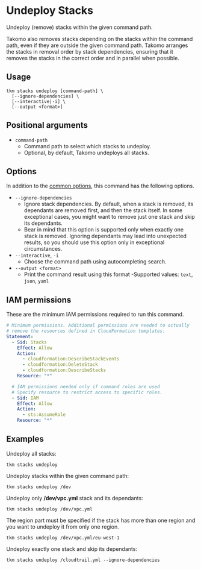 # Undeploy Stacks

Undeploy (remove) stacks within the given command path. 

Takomo also removes stacks depending on the stacks within the command path, even if they are outside the given command path. Takomo arranges the stacks in removal order by stack dependencies, ensuring that it removes the stacks in the correct order and in parallel when possible.

## Usage

```shell
tkm stacks undeploy [command-path] \
  [--ignore-dependencies] \
  [--interactive|-i] \
  [--output <format>]
```

## Positional arguments

- `command-path`
  - Command path to select which stacks to undeploy.
  - Optional, by default, Takomo undeploys all stacks.

## Options

In addition to the [common options](./common-options), this command has the following options.

- `--ignore-dependencies`
  - Ignore stack dependencies. By default, when a stack is removed, its dependants are removed first, and then the stack itself. In some exceptional cases, you might want to remove just one stack and skip its dependants.
  - Bear in mind that this option is supported only when exactly one stack is removed. Ignoring dependants may lead into unexpected results, so you should use this option only in exceptional circumstances.
- `--interactive`, `-i`
  - Choose the command path using autocompleting search.
- `--output <format>`
  - Print the command result using this format
  -Supported values: `text`, `json`, `yaml`

## IAM permissions

These are the minimum IAM permissions required to run this command.

```yaml
# Minimum permissions. Additional permissions are needed to actually 
# remove the resources defined in CloudFormation templates.
Statement: 
  - Sid: Stacks
    Effect: Allow
    Action:
      - cloudformation:DescribeStackEvents
      - cloudformation:DeleteStack
      - cloudformation:DescribeStacks
    Resource: "*"

  # IAM permissions needed only if command roles are used  
  # Specify resource to restrict access to specific roles.  
  - Sid: IAM
    Effect: Allow
    Action:
      - sts:AssumeRole
    Resource: "*" 
```

## Examples

Undeploy all stacks:

```shell
tkm stacks undeploy
```

Undeploy stacks within the given command path:

```shell
tkm stacks undeploy /dev
```

Undeploy only **/dev/vpc.yml** stack and its dependants:

```shell
tkm stacks undeploy /dev/vpc.yml
```

The region part must be specified if the stack has more than one region and you want to undeploy it from only one region.

```shell
tkm stacks undeploy /dev/vpc.yml/eu-west-1
```

Undeploy exactly one stack and skip its dependants:

```shell
tkm stacks undeploy /cloudtrail.yml --ignore-dependencies
```
